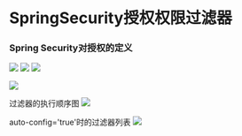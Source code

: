 # SpringSecurity授权权限过滤器

### Spring Security对授权的定义

![](./images/filter01.png)
![](./images/filter02.png)
![](./images/filter03.png)

![](./images/filter04.png)

过滤器的执行顺序图
![](./images/filter05.png)

auto-config='true'时的过滤器列表
![](./images/filter06.png)














